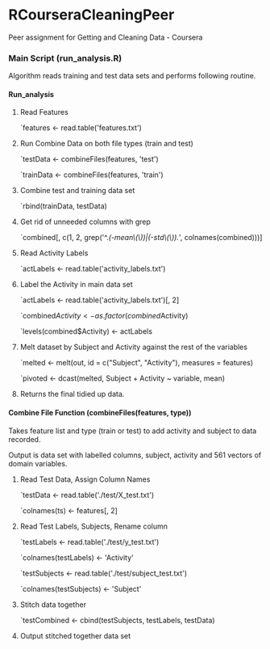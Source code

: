 RCourseraCleaningPeer
=====================

Peer assignment for Getting and Cleaning Data - Coursera

### Main Script (run_analysis.R)

Algorithm reads training and test data sets and performs following routine.

#### Run_analysis

1.	Read Features

	`features <- read.table('features.txt')
	
2.	Run Combine Data on both file types (train and test)

	`testData <- combineFiles(features, 'test')
	
	`trainData <- combineFiles(features, 'train')

3.	Combine test and training data set
	
	`rbind(trainData, testData)
	
4.	Get rid of unneeded columns with grep

	`combined[, c(1, 2, grep('^.*(-mean\\(\\))|(-std\\(\\)).*', colnames(combined)))]
	
5.	Read Activity Labels
	
	`actLabels <- read.table('activity_labels.txt')
	
6.	Label the Activity in main data set

	`actLabels <- read.table('activity_labels.txt')[, 2]
	
	`combined$Activity <- as.factor(combined$Activity)
	
	`levels(combined$Activity) <- actLabels
	
7.  Melt dataset by Subject and Activity against the rest of the variables

	`melted <- melt(out, id = c("Subject", "Activity"), measures = features)
	
	`pivoted <- dcast(melted, Subject + Activity ~ variable, mean)
	
8.	Returns the final tidied up data.


#### Combine File Function (combineFiles(features, type))
Takes feature list and type (train or test) to add activity and subject to data recorded.

Output is data set with labelled columns, subject, activity and 561 vectors of domain variables.

1.	Read Test Data, Assign Column Names

	`testData <- read.table('./test/X_test.txt')
	
	`colnames(ts) <- features[, 2]

2.	Read Test Labels, Subjects, Rename column

	`testLabels <- read.table('./test/y_test.txt')
	
	`colnames(testLabels) <- 'Activity'
	
	`testSubjects <- read.table('./test/subject_test.txt')
	
	`colnames(testSubjects) <- 'Subject'
	
3.	Stitch data together
	
	`testCombined <- cbind(testSubjects, testLabels, testData)
	
4.  Output stitched together data set